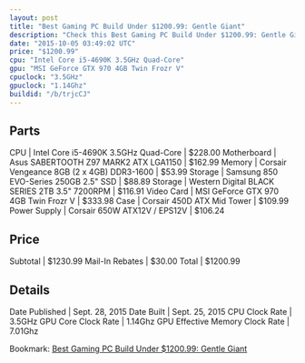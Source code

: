 ```yaml
---
layout: post
title: "Best Gaming PC Build Under $1200.99: Gentle Giant"
description: "Check this Best Gaming PC Build Under $1200.99: Gentle Giant. CPU: Intel Core i5-4690K 3.5GHz Quad-Core, Motherboard: Asus SABERTOOTH Z97 MARK2 ATX LGA1150, Memory: Corsai"
date: "2015-10-05 03:49:02 UTC"
price: "$1200.99"
cpu: "Intel Core i5-4690K 3.5GHz Quad-Core"
gpu: "MSI GeForce GTX 970 4GB Twin Frozr V"
cpuclock: "3.5GHz"
gpuclock: "1.14Ghz"
buildid: "/b/trjcCJ"
---
```


## Parts

CPU | Intel Core i5-4690K 3.5GHz Quad-Core | $228.00
Motherboard | Asus SABERTOOTH Z97 MARK2 ATX LGA1150 | $162.99
Memory | Corsair Vengeance 8GB (2 x 4GB) DDR3-1600 | $53.99
Storage | Samsung 850 EVO-Series 250GB 2.5" SSD | $88.89
Storage | Western Digital BLACK SERIES 2TB 3.5" 7200RPM | $116.91
Video Card | MSI GeForce GTX 970 4GB Twin Frozr V | $333.98
Case | Corsair 450D ATX Mid Tower | $109.99
Power Supply | Corsair 650W ATX12V / EPS12V | $106.24

## Price

Subtotal | $1230.99
Mail-In Rebates | $30.00
Total | $1200.99

## Details

Date Published | Sept. 28, 2015
Date Built | Sept. 25, 2015
CPU Clock Rate | 3.5GHz
GPU Core Clock Rate | 1.14Ghz
GPU Effective Memory Clock Rate | 7.01Ghz

Bookmark: [Best Gaming PC Build Under $1200.99: Gentle Giant](http://pcbuilders.github.io/2015/10/05/best-gaming-pc-build-under-1200-dollars-dot-99-gentle-giant/)
